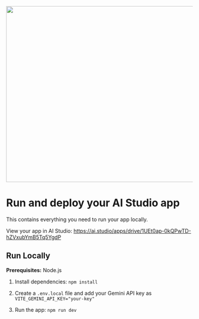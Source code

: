 <div align="center">
<img width="1200" height="475" alt="GHBanner" src="https://github.com/user-attachments/assets/0aa67016-6eaf-458a-adb2-6e31a0763ed6" />
</div>

# Run and deploy your AI Studio app

This contains everything you need to run your app locally.

View your app in AI Studio: https://ai.studio/apps/drive/1UEt0ap-0kQPwTD-hZVxubYmB5Tq5YgdP

## Run Locally

**Prerequisites:**  Node.js


1. Install dependencies:
   `npm install`

2. Create a `.env.local` file and add your Gemini API key as `VITE_GEMINI_API_KEY="your-key"`

3. Run the app:
   `npm run dev`
